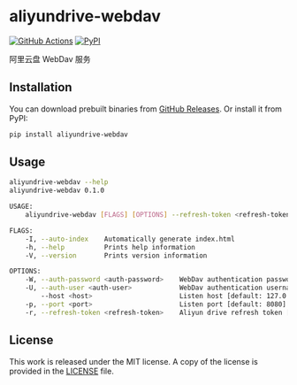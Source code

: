 # aliyundrive-webdav

[![GitHub Actions](https://github.com/messense/aliyundrive-webdav/workflows/CI/badge.svg)](https://github.com/messense/aliyundrive-webdav/actions?query=workflow%3ACI)
[![PyPI](https://img.shields.io/pypi/v/aliyundrive-webdav.svg)](https://pypi.org/project/aliyundrive-webdav)

阿里云盘 WebDav 服务

## Installation

You can download prebuilt binaries from [GitHub Releases](https://github.com/messense/aliyundrive-webdav/releases).
Or install it from PyPI:

```bash
pip install aliyundrive-webdav
```

## Usage

```bash
aliyundrive-webdav --help
aliyundrive-webdav 0.1.0

USAGE:
    aliyundrive-webdav [FLAGS] [OPTIONS] --refresh-token <refresh-token>

FLAGS:
    -I, --auto-index    Automatically generate index.html
    -h, --help          Prints help information
    -V, --version       Prints version information

OPTIONS:
    -W, --auth-password <auth-password>    WebDav authentication password
    -U, --auth-user <auth-user>            WebDav authentication username
        --host <host>                      Listen host [default: 127.0.0.1]
    -p, --port <port>                      Listen port [default: 8080]
    -r, --refresh-token <refresh-token>    Aliyun drive refresh token [env: REFRESH_TOKEN=]
```

## License

This work is released under the MIT license. A copy of the license is provided in the [LICENSE](../LICENSE) file.

